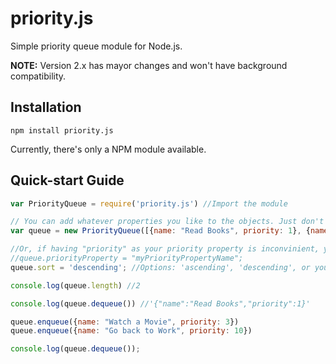 # priority.js

Simple priority queue module for Node.js.

**NOTE:** Version 2.x has mayor changes and won't have background compatibility.

## Installation

    npm install priority.js

Currently, there's only a NPM module available.

## Quick-start Guide

``` javascript
var PriorityQueue = require('priority.js') //Import the module

// You can add whatever properties you like to the objects. Just don't forget to add a priority property.
var queue = new PriorityQueue([{name: "Read Books", priority: 1}, {name: "Learn JavaScript", priority: 7}])

//Or, if having "priority" as your priority property is inconvinient, you can do this:
//queue.priorityProperty = "myPriorityPropertyName";
queue.sort = 'descending'; //Options: 'ascending', 'descending', or your own sorting function

console.log(queue.length) //2

console.log(queue.dequeue()) //'{"name":"Read Books","priority":1}'

queue.enqueue({name: "Watch a Movie", priority: 3})
queue.enqueue({name: "Go back to Work", priority: 10})

console.log(queue.dequeue());
```
